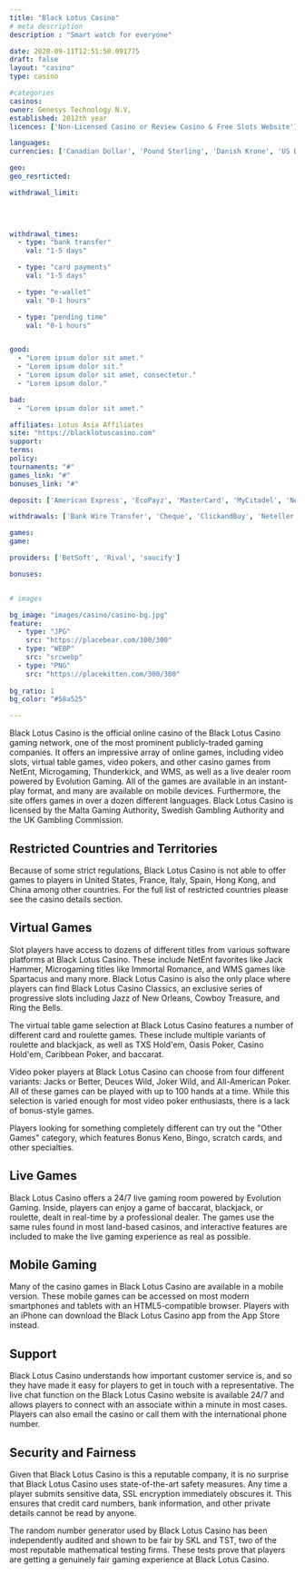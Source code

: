 ```yaml
---
title: "Black Lotus Casino"
# meta description
description : "Smart watch for everyone"

date: 2020-09-11T12:51:50.091775
draft: false
layout: "casino" 
type: casino

#categories
casinos: 
owner: Genesys Technology N.V,
established: 2012th year
licences: ['Non-Licensed Casino or Review Casino & Free Slots Website']

languages: 
currencies: ['Canadian Dollar', 'Pound Sterling', 'Danish Krone', 'US Dollar', 'BTC', 'Norwegian Krone', 'Australian Dollar', 'Euro', 'Swedish Krona']

geo: 
geo_resrticted: 

withdrawal_limit:

  
  

withdrawal_times:
  - type: "bank transfer"
    val: "1-5 days"

  - type: "card payments"
    val: "1-5 days"

  - type: "e-wallet"
    val: "0-1 hours"

  - type: "pending time"
    val: "0-1 hours"


good:
  - "Lorem ipsum dolor sit amet."
  - "Lorem ipsum dolor sit."
  - "Lorem ipsum dolor sit amet, consectetur."
  - "Lorem ipsum dolor."

bad:
  - "Lorem ipsum dolor sit amet."

affiliates: Lotus Asia Affiliates
site: "https://blacklotuscasino.com"
support: 
terms:
policy:
tournaments: "#"
games_link: "#"
bonuses_link: "#"

deposit: ['American Express', 'EcoPayz', 'MasterCard', 'MyCitadel', 'Neteller', 'Paysafe Card', 'Ukash', 'UseMyBank', 'Visa Debit', 'Visa', 'iDEAL', 'GiroPay', 'Fast Bank Transfer', 'Fast Wire', 'Skrill']

withdrawals: ['Bank Wire Transfer', 'Cheque', 'ClickandBuy', 'Neteller', 'Paysafe Card', 'Ukash', 'Visa Debit', 'Visa', 'Skrill']

games: 
game:

providers: ['BetSoft', 'Rival', 'saucify']

bonuses:


# images

bg_image: "images/casino/casino-bg.jpg"  
feature:
  - type: "JPG" 
    src: "https://placebear.com/300/300"
  - type: "WEBP"
    src: "srcwebp"
  - type: "PNG"
    src: "https://placekitten.com/300/300"  
 
bg_ratio: 1 
bg_color: "#58a525"  

---
```


Black Lotus Casino is the official online casino of the Black Lotus Casino gaming network, one of the most prominent publicly-traded gaming companies. It offers an impressive array of online games, including video slots, virtual table games, video pokers, and other casino games from NetEnt, Microgaming, Thunderkick, and WMS, as well as a live dealer room powered by Evolution Gaming. All of the games are available in an instant-play format, and many are available on mobile devices. Furthermore, the site offers games in over a dozen different languages. Black Lotus Casino is licensed by the Malta Gaming Authority, Swedish Gambling Authority and the UK Gambling Commission.

## Restricted Countries and Territories
Because of some strict regulations, Black Lotus Casino is not able to offer games to players in United States, France, Italy, Spain, Hong Kong, and China among other countries. For the full list of restricted countries please see the casino details section.

## Virtual Games
Slot players have access to dozens of different titles from various software platforms at Black Lotus Casino. These include NetEnt favorites like Jack Hammer, Microgaming titles like Immortal Romance, and WMS games like Spartacus and many more. Black Lotus Casino is also the only place where players can find Black Lotus Casino Classics, an exclusive series of progressive slots including Jazz of New Orleans, Cowboy Treasure, and Ring the Bells.

The virtual table game selection at Black Lotus Casino features a number of different card and roulette games. These include multiple variants of roulette and blackjack, as well as TXS Hold'em, Oasis Poker, Casino Hold'em, Caribbean Poker, and baccarat.

Video poker players at Black Lotus Casino can choose from four different variants: Jacks or Better, Deuces Wild, Joker Wild, and All-American Poker. All of these games can be played with up to 100 hands at a time. While this selection is varied enough for most video poker enthusiasts, there is a lack of bonus-style games.

Players looking for something completely different can try out the "Other Games" category, which features Bonus Keno, Bingo, scratch cards, and other specialties.

## Live Games
Black Lotus Casino offers a 24/7 live gaming room powered by Evolution Gaming. Inside, players can enjoy a game of baccarat, blackjack, or roulette, dealt in real-time by a professional dealer. The games use the same rules found in most land-based casinos, and interactive features are included to make the live gaming experience as real as possible.

## Mobile Gaming
Many of the casino games in Black Lotus Casino are available in a mobile version. These mobile games can be accessed on most modern smartphones and tablets with an HTML5-compatible browser. Players with an iPhone can download the Black Lotus Casino app from the App Store instead.

## Support
Black Lotus Casino understands how important customer service is, and so they have made it easy for players to get in touch with a representative. The live chat function on the Black Lotus Casino website is available 24/7 and allows players to connect with an associate within a minute in most cases. Players can also email the casino or call them with the international phone number.

## Security and Fairness
Given that Black Lotus Casino is this a reputable company, it is no surprise that Black Lotus Casino uses state-of-the-art safety measures. Any time a player submits sensitive data, SSL encryption immediately obscures it. This ensures that credit card numbers, bank information, and other private details cannot be read by anyone.

The random number generator used by Black Lotus Casino has been independently audited and shown to be fair by SKL and TST, two of the most reputable mathematical testing firms. These tests prove that players are getting a genuinely fair gaming experience at Black Lotus Casino.